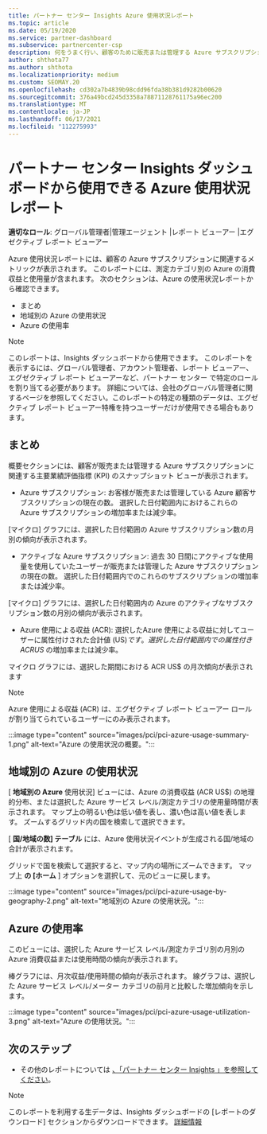 ```yaml
---
title: パートナー センター Insights Azure 使用状況レポート
ms.topic: article
ms.date: 05/19/2020
ms.service: partner-dashboard
ms.subservice: partnercenter-csp
description: 何をうまく行い、顧客のために販売または管理する Azure サブスクリプションの使用を改善できる場所を確認します。
author: shthota77
ms.author: shthota
ms.localizationpriority: medium
ms.custom: SEOMAY.20
ms.openlocfilehash: cd302a7b4839b98cdd96fda38b381d9282b00620
ms.sourcegitcommit: 376a49bcd245d3358a78871128761175a96ec200
ms.translationtype: MT
ms.contentlocale: ja-JP
ms.lasthandoff: 06/17/2021
ms.locfileid: "112275993"
---
```

# <a name="azure-usage-report-available-from-the-partner-center-insights-dashboard"></a>パートナー センター Insights ダッシュボードから使用できる Azure 使用状況レポート

**適切なロール**: グローバル管理者|管理エージェント |レポート ビューアー |エグゼクティブ レポート ビューアー

Azure 使用状況レポートには、顧客の Azure サブスクリプションに関連するメトリックが表示されます。 このレポートには、測定カテゴリ別の Azure の消費収益と使用量が含まれます。 次のセクションは、Azure の使用状況レポートから確認できます。

- まとめ
- 地域別の Azure の使用状況
- Azure の使用率

 > [!NOTE]
 > このレポートは、Insights ダッシュボードから使用できます。 このレポートを表示するには、グローバル管理者、アカウント管理者、レポート ビューアー、エグゼクティブ レポート ビューアーなど、パートナー センター で特定のロールを割り当てる必要があります。 詳細については、会社のグローバル管理者に関するページを参照してください。このレポートの特定の種類のデータは、エグゼクティブ レポート ビューアー特権を持つユーザーだけが使用できる場合もあります。

## <a name="summary"></a>まとめ

概要セクションには、顧客が販売または管理する Azure サブスクリプションに関連する主要業績評価指標 (KPI) のスナップショット ビューが表示されます。  

- Azure サブスクリプション: お客様が販売または管理している Azure 顧客サブスクリプションの現在の数。
選択した日付範囲内におけるこれらの Azure サブスクリプションの増加率または減少率。

[マイクロ] グラフには、選択した日付範囲の Azure サブスクリプション数の月別の傾向が表示されます。
- アクティブな Azure サブスクリプション: 過去 30 日間にアクティブな使用量を使用していたユーザーが販売または管理した Azure サブスクリプションの現在の数。
選択した日付範囲内でのこれらのサブスクリプションの増加率または減少率。

[マイクロ] グラフには、選択した日付範囲内の Azure のアクティブなサブスクリプション数の月別の傾向が表示されます。

- Azure 使用による収益 (ACR): 選択したAzure 使用による収益に対してユーザーに属性付けされた合計値 (US$) です。
選択した日付範囲内での属性付き ACR US$ の増加率または減少率。 

マイクロ グラフには、選択した期間における ACR US$ の月次傾向が表示されます


> [!NOTE]
 > Azure 使用による収益 (ACR) は、エグゼクティブ レポート ビューアー ロールが割り当てられているユーザーにのみ表示されます。

:::image type="content" source="images/pci/pci-azure-usage-summary-1.png" alt-text="Azure の使用状況の概要。":::

## <a name="azure-usage-by-geography"></a>地域別の Azure の使用状況

[ **地域別の Azure** 使用状況] ビューには、Azure の消費収益 (ACR US$) の地理的分布、または選択した Azure サービス レベル/測定カテゴリの使用量時間が表示されます。 マップ上の明るい色は低い値を表し、濃い色は高い値を表します。 ズームするグリッド内の国を検索して選択できます。 

[ **国/地域の数] テーブル** には、Azure 使用状況イベントが生成される国/地域の合計が表示されます。

グリッドで国を検索して選択すると、マップ内の場所にズームできます。 マップ上 **の [ホーム** ] オプションを選択して、元のビューに戻します。

:::image type="content" source="images/pci/pci-azure-usage-by-geography-2.png" alt-text="地域別の Azure の使用状況。":::

## <a name="azure-utilization"></a>Azure の使用率

このビューには、選択した Azure サービス レベル/測定カテゴリ別の月別の Azure 消費収益または使用時間の傾向が表示されます。 

棒グラフには、月次収益/使用時間の傾向が表示されます。 線グラフは、選択した Azure サービス レベル/メーター カテゴリの前月と比較した増加傾向を示します。

:::image type="content" source="images/pci/pci-azure-usage-utilization-3.png" alt-text="Azure の使用状況。":::

## <a name="next-steps"></a>次のステップ

- その他のレポートについては [、「パートナー センター Insights 」を参照してください](partner-center-insights.md)。

>[!NOTE] 
> このレポートを利用する生データは、Insights ダッシュボードの [レポートのダウンロード] セクションからダウンロードできます。 [詳細情報](pci-download-reports.md) 
